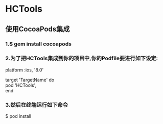 # HCTools 

## 使用CocoaPods集成<br>
### 1.$ gem install cocoapods<br>

### 2.为了把HCTools集成到你的项目中,你的Podfile要进行如下设定:<br>
platform :ios, '8.0'<br>

target 'TargetName' do<br>
pod 'HCTools',<br>
end<br>

### 3.然后在终端运行如下命令<br>
$ pod install
